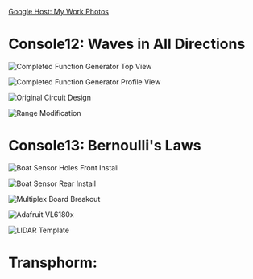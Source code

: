 [Google Host: My Work Photos](https://goo.gl/photos/QddCJKCQ1kbHU7jq9)

# Console12: Waves in All Directions

![Completed Function Generator Top View](https://lh3.googleusercontent.com/8Xz53yVcgIY5xsKu8-AWBn3NS9ZcI6R0Zi-4XMTI0_Wkswjd0j1LSvzmLonglK6sf7Ap1gwHBuQ1eSuZh3E_XGQLXrV_XfpQC6t_PNrC74asU6Qf2cnn3kUbNxRxCAY7Y4FwaaQIPA82Hy5FM69MFbDmSpAjbza4KvZb8aiE34dYt2EE4Ln2dOcNyWnjft_n1OJfxF-EBt_QJYFzY00TPzBnAnSPfPJwKlEzemUwXIIr2VO0q_mgM4eDRBEZ3k50BzCjcuuz9_YNDvy8kGRfdq_5NG3u8Wc9sBeklhEbK3AYbufEFAndr43IDz830WZ0Z1hGYQw2AHPlN-Y2yLnjYqNvDJzXoQ8b7fMroP-3Sn9Mz4KW0hjof7BmagQhWjAGlX-e01jX_tNfMddAWlJhYD21HGq4lNSwDrwRHw4TFw1SC4GPZwECI3lQdmq4SHtJGAAO6lS_mbQpPe1ObAocwjKN0ouHnlpjtrGTzi7bPQoKDwlSbjDr6JaFbGTHw_QH_Rn5EyGym_qxFHe-hM-uqJyEdj2e-8oIhBOu6cJfcYtN0dB0Nlq_A_QBmEaSpy_rzIYH2aiLT5E-UkrgoO_eGMszBJ-Nyg_bLHydDwjXkiy4AeAptMWz0vx12HagNL_6XC-Qe37d-wX-U0Xss4C5OEJe9yjhoobwnSvmWbxdqQ=w1760-h990-no)

![Completed Function Generator Profile View](https://lh3.googleusercontent.com/oFZ0lBuV0O5HzPxJBDTVWZ8QwsxgfsVMxESpHzW85s3U3Dfbo_JCU5fuR4jZNcHC1ZVdYNJ2KUWV2zSYBT5p8M28CgbU72Wlh9CnKtfImfEkGhkAFt2D1HoByy405ZnvqkO3_wlGkeGSgk5qZ28eTM420NCcUq75tr1T8A4gEpB56rrQVmnwkzp7a2HFloY9VD_Xlp4nnUR4aRBSPvKUZJlPXrCSdoc0Sri7nBG2obaopBokJgOJRpCOBZ27Eirv5rsi3KKs6RWzwk2AetIGaoQi7IzsThX-CdB0I4lBkfUlqYrQMK84CFDffJgodnobOelmoLZ8TQ2u5xkSni5KpyM1NfexeqSQYkdxqDVBpTQc3a3LKk3ultQYRLZKToht6rXJJqVBQ9spmED4SXP9rimnLKOuUL5JtfNSC7JLXPwsi7VwGPbe_ZBv9khyueqDJ_C05mFBGYTxokcRo1FcaRO1CXPMleVbO3ItSCcezxLChoAjQ0chZkEQoRks2lmy2IpGsSqzJXFs298siwJvmZOrWpU5AF0OIU41TUhFP-5Da5CDtWTQZumyVkbrwkMt0sJipI4RyKmr0yaOfkFjSnTHVqizrihhKnJG6ikVO_DHDA5kYOcuHntNdcMnUWsBXo73hdxd5Y1Q3oxPJCC_tb-wIKTZr_5aRuLfprJ5Fw=w1760-h990-no)

![Original Circuit Design](https://lh3.googleusercontent.com/yrGs3dPKhOau1yISFIUUBmCXUfzhuavTw5f2iEmavd3ihlRGEJyl-YrpEEz5sKLThQpcNr9mVTurKZojAszPZ6tRuNORf60pU7PPInVRmx_fTFwAktFcomW_4-ttfxqJyV-1ffhIhkclypfx9wH_AI_4uwnHhaM2xnDwr0FkzeLh_DOhzTygpo2hcO4YrdZqDpiSNiFwPYMp0X1rU8tcMNlb4zl1urHG-qjfMB2DmCTDro5R2zFSxjB_E0WBxgmvotcV-Z4k_56FWgVX80wBOTnoh9jiBKPaq-ZxYwYSZcnp6cfHf9MjNrR71gOBtL5czLm8qxQv0pnln-XD88ZwWtc-XnYNqEvDWePi8uCeVUzTKpXRYseblnFazFhyGZW4fmhabGsdVI_rzsUq_xpWqt113cFHKmGapcXuEyxhoiSCtk-K-MZ1qmg8MWGn95GY7_7iqXGggxOgL1-RjKksiKMcJ390rFdZpfCdzvtLOLX2mmcW3f17MpuLZcd3pYNduRGn1gu_yqRvuOUmUKDJ9hlHiWF0tIcER1z-JoiPL918XLImMvdZmhWzyp-3aBIPzURJ8t4R-RlfKl9y0DRDzGJBsEy1WKpS4XYF2zPzu7AvSlAQ_wSKTvylO13xjwMdYnH4_wXLXn4_6zKGciK1QPOEqygzXz2IOtc9DhdUcQ=w100-h150-no)

![Range Modification](https://lh3.googleusercontent.com/pVDUvdcoicgn5EI7RcbVmHaVETdKPVP77rsgjJHZjD4WSwH7qzZNSg9zElnISYw6MzC9DbCT3R_Css0l1GoTG2Hc9a_ydhKBkm65luK2ZEo9ctapK4TGsJBFCC1avXJ9JxBSu79s157bb1MjdX2_2td6WT37mWSwQeXWJ_4w0Sh3m8NS845xRDFL-WQrC4-0Tmi2ji5RbgkOE9djc7E7-YcapnelOOP2ewLU6mYQ3Yqx4m45khz8F2zcpSdBajKCS-_aSkKLsa8_HNmrQ3FUpQAJx8k616CPw5TV7iR0gwVQh5lEIW7Z0EB2vQYZJyNIEwq4nDM2IiGF2t5L2K1Emaf2u-E5--cJ90U4DYkKZ5Strx9cWehyfP77M9UzdtcGT5BAxMS6B33YGl-DxHr5YT3uk7KfKn4tm6FSqM4nspal-8SxWNWXrE2G2OZlMq6y5I2Y_JDu7kYVbHVlepnRnRCD7lmbxjNZQEfleLHfN9QcP2hXTz-Ws1gj_EwFoFAujvxhcb15EP-E7jrSqM8HmTKiGS7b2NGOmubU-V5zXOdpSiWNwSGDKf74hpIpm6teBwrFEpqi6h1XLKaFPft2Bot-yFl4rZSvF-ZLKj23QdEbsdsJI4Y4nhW33CGRL345dmidzAwS5PyIYGdT5b5L4oXb7S7cryUC0kXpol1p7w=w125-h200-no)

# Console13: Bernoulli's Laws

![Boat Sensor Holes Front Install](https://lh3.googleusercontent.com/BreHRfjatzjH2OCMJ8fQtNQ7nf73Dku1hdmQp3-F6IQBx9MC7ICPNNMmgAmgGNJN5eVtXbI5ZieZpEF5yg2CSw85gHDDLYHAd0A0FbPF30HgOSLpTyRvi0nsNEgRU_BiFUnvoc2rv26G6AS2uVLLYKW_XpwnkzbyoG6Yst57s6n6pmU9ElhUe0NV-UGuioDcVLgPV3oH6G6WzU5dZNpMUzokkb3H4dUds3oEuz3sAdPg-IORTeI89Ine0flndphf_lOWQ76bqVTDTU9sOivwj1hj1QkbiIrUHJFfmG9OMtVIPFZgp298uXNlb-FS5xFw4oCnSK-KqEq29KJl2CeFl9ugN4UzFvMZbQ5x_kYzxMe9tZGzbUKCiq4MxWZl5EcE_xu2LibeoEixgVS6MGOINpKFs7PggZ1iUHbXDTtcPoSJ7MOXCN2zwJkGgfHaxiLbgPL8FiWSQ_zZQp2MrqbqptIIcxHiLHQN-zdNcCoebtP81OoywGmIinemJgEwBj_fgUgbyQbCrQY50iQaoby5Y827Q7Mc33aN1qLwzPiI2oCse4StpagBLyBTvwConYaW-mJlPwA-cVLgwEjPHa4DZdGhhzlZH2wuyMRNX44Dk0DQrE21gxjmskiLkdma1D0Juck9s5b4xCy2Q7F05N6dikz1wIrH7BLAPg65z2k2_w=w920-h517-no)

![Boat Sensor Rear Install](https://lh3.googleusercontent.com/4sbG7Q8K3a6P6POin2xxEjxRN9KleYmQg1Eh-wze_6JqtrAZugL5LWr3w0fpTk3tv_S8mX25NNoQJmYM5UpsmWEOA-WhTDvVPHCYxWJTfEqRvN_q9XqHfqfbyx-x4wWV3TKJzDGiL6hrgOKC3K6CFjLvhBMvH5jlBHvE7tG8hM79O8sBZxXVmlOg3Hqz54-7_1x3JLeckD1BSydNTKT5MCRi3TNovTd1_EzpaaWHn9MUyngWmr2OE_O8szxLuYFqt9VRpxI60lvc92hbCRR2o_O9O4TqTchXtnXjmUZmiVX6AcgIginuPmlhD_52sJYlgidhxUywIvpSzT4Oq3R73LyIJbdohwJRzRsgjPPt5BKE9JpMTNzjB4Kin03fyjWY5JUaOd8kiXeFMFLGw0O6HmxfrXaTkJnYIPFHKj4b840FjnmNKZDNQtcjwcRafiJc7qHEWon1kg_IbQjVfOPztOXTUPN0tdXua1-4BBov1DIy7uq35aCsjlBwTxzoXgrjzg8U--LEN4rDJtNFW8hYpYmrkgi_G8tFYostZGIStQnLpAtY0X0uAwMnBacSJsVjVZkA2LLwL934myT5m4lLZwryZxwty8-1HlLVXSvJh0tgx6rwZHNHHDibLwHAjY5YjjA6AXUkc5kdiGISfK31TVIo1q2YZ14Xlz8lRHK_aw=w920-h517-no)

![Multiplex Board Breakout](https://lh3.googleusercontent.com/N4O-smY-kBe-XRoFcSlqJmnoJ9mCLqK97SX7ztYTTdxdJDHPvkxLUjFkIcaBiNdbJvHDDm2OoGZbHlqWZMLVIvlGwafJdm-2cGNJMYsJ-UB2zknXZe-TvrvcO3YksBRiMt_cSJ9D6wH39y6pnORRWdVUI3_dBI569vPRcgG3QqYG2GOh-ruvURuPJU3v6ZUQpSCmvYDmJHUrnUN76k_Y5LKTPpFOnyuE-6PyxMiswP_6wAj9B-yV5zawH3FGxVe04H4Zj-z9GmBOiKFnrWixWPRXQBDso2kA-lo2iuI_bKSlgTAUIAwRZCfg_wIUvAjrvDfWAZY-Maf7Q-7QNVcBdEYgNG3Au0A5alaOZ7D32w41gG_M2ns67tuydSygK0OqBTJASjUH-J5NaD-CxfJFKfe4sTJbnaJd5-H4LgWAZO2omV68C0m-pF2dDmTqh5oMEF6ug1MhKBsROTQU3_UGxYjxQ_NGur660W7Z2dw5a-KqlJYCq1zzb3YO_eZiZTPjEROD1OcaG6Z4mthnhrz9avPJgAr-luy8nP-XQZqr5PyzPJXS_DnV1rZMTqj1BmmpuaAWn2uLt7EWBNlhmEl87ygd_uRd4PhIVRB8cOlKMF-WtEf-=w546-h970-no)

![Adafruit VL6180x](https://lh3.googleusercontent.com/y5y0K77v1rgaMcXd-D31hyOXSSg9JRtv0mHC59rYRPcYilLrpYgTGCv7U9OmSWuwUTD4x6lMSDw8h3HxoCe0MgDqo00ovxIUqieiMTySlNKeh_yvxXZhOueEb4QzHl1_asWlwVHHsKIFIB09IyxsqpcSfa9KN9MDU5m8sRaU59jE2QbKVlngVXulYtAMX6onsaUNerj3TNTJdNq-rNqxN5FIckfYpWUTZE84qUOiYWcXodTukSe7642I-cEaE-KuaL5hb1de3Kkd_55ZX3vUTTrIhKEibezJd1btpVtbeyIxjbIdqOzZfcE3jeDTBjhIrMfv7Gou8TCSJwQ-Jt6qdBbX4agQaQdN3zy2l2_i99M5Q-86SfgTYCmYmJsXzQtd7kEziDnlhyfWnN7kervE3NZMlTpIGPoMp2daNrl7bfTmzQxKMF1VcBaeFIw4d92kSrf-MVfaJOKkVxyd458ZhBrcvwt8rkzrWkQu5Nvuw8e2tFLnB6C8JIYxoQOOXsBb-eGNEnrmaRMqcaz4guTkI4DUR0KkrGEz9Arp5nKHqIhxiPnaXpJiNQXATTj2kETVAPc7z0N3JzvT_RylcKAyIb73Bh_XUbZEjSWkHu01nv3fvwUW_Lda7HVR8c5t31JJ5-rNK_jWSrvCNaPHXvKmpnHPe6trXn9qD7QZdGQa9A=w919-h690-no)

![LIDAR Template](https://lh3.googleusercontent.com/xfD5ksjuIbmfz_GG44tVFT2kcqBXaM6SXmEJhQfvlrkqkj_YFrBVCc1psHtEZmQjEjmy0t-V-P4JwBf8Qoi94vjMoW9syCaEDiBhHc5I5hyzJK9FRhYBzhcc5IIEPJxJM1jStOFE1lfthunMiEkqg1jQ0k9_N0e0wuq1tK6nIC8kSOipQuCLUF0ybzp7tELiXPQGOIicod43saeKdCJQsQEtjIm42tcrkVPig95MOgE64mX_ErbVUR4_Nrv2AL4KJLXpcnNhi0yIZjZrugckLxVX5dNLlYnq09Gf3xjmmvMjB4dxpPfEUkAfzA6Dg7KnfVQNZFGJ-m9ixBTiXeHfRW91Hy4UpJGuwqrq3FyTp4lJjFhx2ARV6qEodJ_6BtqtPOSishnh9p2x4WB1kAXbaWGckyGy48G3dpt7Qg3dUoam4v5m0HFt7umjsA5XPUfSnLHQ0UDGSr3wR1wuF8Y5DI4AoAOx1qljtO0WNmWT4mhTyflgY9FiILtn8Kw4md9Q_T48xUENnXjybPtlRWDo1G94uQuO-nUnHyulR9DEDuSArCbvLrspVZoZuMLcjFURlq4M0gY28YmBXxQbZqG-A91yzzeE5PVrD_kg7rOQQeeDw7Sv-YBCv60bDSlwVuKc8tevusjtxWJx2kp_OAG7rIe5YcXs9syThdU9f_MzYw=w919-h718-no)

# Transphorm:

